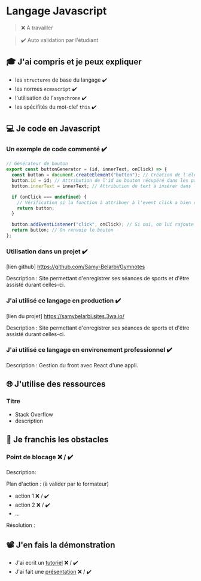 # Langage Javascript

> ❌ A travailler

> ✔️ Auto validation par l'étudiant

## 🎓 J'ai compris et je peux expliquer

- les `structures` de base du langage ✔️
- les normes `ecmascript` ✔️
- l'utilisation de l'`asynchrone` ✔️
- les spécifités du mot-clef `this` ✔️

## 💻 Je code en Javascript

### Un exemple de code commenté ✔️

```javascript
// Générateur de bouton
export const buttonGenerator = (id, innerText, onClick) => {
  const button = document.createElement("button"); // Création de l'élément HTML bouton
  button.id = id; // Attribution de l'id au bouton récupéré dans les params
  button.innerText = innerText; // Attribution du text à insérer dans le bouton

  if (onClick === undefined) {
    // Vérification si la fonction à attribuer à l'event click a bien été fournie
    return button;
  }

  button.addEventListener("click", onClick); // Si oui, on lui rajoute via l'event listener
  return button; // On renvoie le bouton
};
```

### Utilisation dans un projet ✔️

[lien github] https://github.com/Samy-Belarbi/Gymnotes

Description : Site permettant d'enregistrer ses séances de sports et d'être assisté durant celles-ci.

### J'ai utilisé ce langage en production ✔️

[lien du projet] https://samybelarbi.sites.3wa.io/

Description : Site permettant d'enregistrer ses séances de sports et d'être assisté durant celles-ci.

### J'ai utilisé ce langage en environement professionnel ✔️

Description : Gestion du front avec React d'une appli.

## 🌐 J'utilise des ressources

### Titre

- Stack Overflow
- description

## 🚧 Je franchis les obstacles

### Point de blocage ❌ / ✔️

Description:

Plan d'action : (à valider par le formateur)

- action 1 ❌ / ✔️
- action 2 ❌ / ✔️
- ...

Résolution :

## 📽️ J'en fais la démonstration

- J'ai ecrit un [tutoriel](...) ❌ / ✔️
- J'ai fait une [présentation](...) ❌ / ✔️
